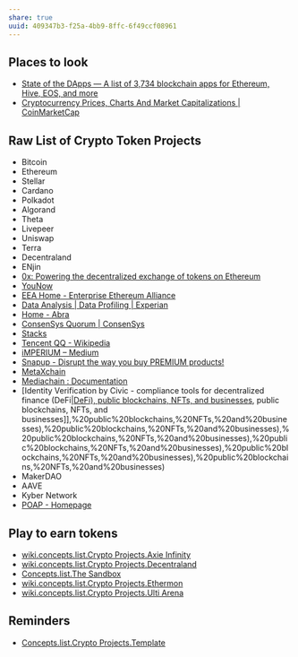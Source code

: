 ```yaml
---
share: true
uuid: 409347b3-f25a-4bb9-8ffc-6f49ccf08961
---
```

## Places to look

* [State of the DApps — A list of 3,734 blockchain apps for Ethereum, Hive, EOS, and more](https://www.stateofthedapps.com/)
* [Cryptocurrency Prices, Charts And Market Capitalizations | CoinMarketCap](https://coinmarketcap.com/)

## Raw List of Crypto Token Projects

* Bitcoin
* Ethereum
* Stellar
* Cardano
* Polkadot
* Algorand
* Theta
* Livepeer
* Uniswap
* Terra
* Decentraland
* ENjin
* [0x: Powering the decentralized exchange of tokens on Ethereum](https://0x.org/)
* [YouNow](https://www.younow.com/login)
* [EEA Home - Enterprise Ethereum Alliance](https://entethalliance.org/)
* [Data Analysis | Data Profiling | Experian](https://www.experian.com/data-quality/experian-pandora)
* [Home - Abra](https://www.abra.com/)
* [ConsenSys Quorum | ConsenSys](https://consensys.net/quorum/)
* [Stacks](https://www.stacks.co/)
* [Tencent QQ - Wikipedia](https://en.wikipedia.org/wiki/Tencent_QQ)
* [iMPERIUM – Medium](https://medium.com/@iMPERIUMcoin)
* [Snapup - Disrupt the way you buy PREMIUM products!](https://snapup.biz/)
* [MetaXchain](https://github.com/metaxchain)
* [Mediachain : Documentation](http://docs.mediachain.io/)
* [Identity Verification by Civic - compliance tools for decentralized finance (DeFi|[DeFi), public blockchains, NFTs, and businesses](/undefined), public blockchains, NFTs, and businesses]],%20public%20blockchains,%20NFTs,%20and%20businesses),%20public%20blockchains,%20NFTs,%20and%20businesses),%20public%20blockchains,%20NFTs,%20and%20businesses),%20public%20blockchains,%20NFTs,%20and%20businesses),%20public%20blockchains,%20NFTs,%20and%20businesses),%20public%20blockchains,%20NFTs,%20and%20businesses)
* MakerDAO
* AAVE
* Kyber Network
* [POAP - Homepage](https://poap.xyz/)

## Play to earn tokens

* [wiki.concepts.list.Crypto Projects.Axie Infinity](/undefined)
* [wiki.concepts.list.Crypto Projects.Decentraland](/undefined)
* [Concepts.list.The Sandbox](/undefined)
* [wiki.concepts.list.Crypto Projects.Ethermon](/undefined)
* [wiki.concepts.list.Crypto Projects.Ulti Arena](/undefined)

## Reminders

* [Concepts.list.Crypto Projects.Template](/undefined)
